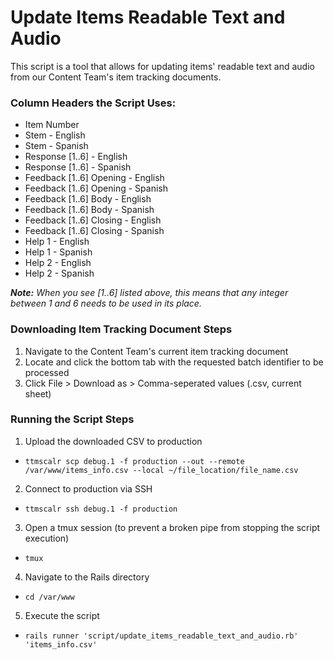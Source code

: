 # Update Items Readable Text and Audio

This script is a tool that allows for updating items' readable text and audio from our Content Team's item tracking documents.

### Column Headers the Script Uses:

  - Item Number
  - Stem - English
  - Stem - Spanish
  - Response [1..6] - English
  - Response [1..6] - Spanish
  - Feedback [1..6] Opening - English
  - Feedback [1..6] Opening - Spanish
  - Feedback [1..6] Body - English
  - Feedback [1..6] Body - Spanish
  - Feedback [1..6] Closing - English
  - Feedback [1..6] Closing - Spanish
  - Help 1 - English
  - Help 1 - Spanish
  - Help 2 - English
  - Help 2 - Spanish

_**Note:** When you see [1..6] listed above, this means that any integer between 1 and 6 needs to be used in its place._

### Downloading Item Tracking Document Steps

1. Navigate to the Content Team's current item tracking document
2. Locate and click the bottom tab with the requested batch identifier to be processed
3. Click File > Download as > Comma-seperated values (.csv, current sheet)

### Running the Script Steps

1. Upload the downloaded CSV to production
  - `ttmscalr scp debug.1 -f production --out --remote /var/www/items_info.csv --local ~/file_location/file_name.csv`
2. Connect to production via SSH
  - `ttmscalr ssh debug.1 -f production`
3. Open a tmux session (to prevent a broken pipe from stopping the script execution)
  - `tmux`
4. Navigate to the Rails directory
  - `cd /var/www`
5. Execute the script
  - `rails runner 'script/update_items_readable_text_and_audio.rb' 'items_info.csv'`
